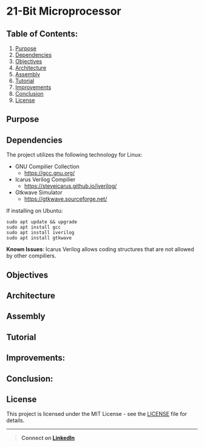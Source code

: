 # 21-Bit Microprocessor
## Table of Contents:
1. [Purpose](#Purpose)
2. [Dependencies](#Dependencies)
3. [Objectives](#Objectives)
4. [Architecture](#Architecture)
5. [Assembly](#Assembly)
6. [Tutorial](#Tutorial)
7. [Improvements](#Improvements)
8. [Conclusion](#Conclusion)
9. [License](#License)

## Purpose

## Dependencies
The project utilizes the following technology for Linux:
* GNU Compilier Collection
   * https://gcc.gnu.org/
* Icarus Verilog Compilier
   * https://steveicarus.github.io/iverilog/
* Gtkwave Simulator
   * https://gtkwave.sourceforge.net/

 If installing on Ubuntu:
 
    sudo apt update && upgrade
    sudo apt install gcc
    sudo apt install iverilog
    sudo apt install gtkwave
 
**Known Issues**:
Icarus Verilog allows coding structures that are not allowed by other compiliers.

## Objectives

## Architecture

## Assembly

## Tutorial

## Improvements:

## Conclusion:

## License
This project is licensed under the MIT License - see the [LICENSE](LICENSE) file for details.

---
> **Connect on [LinkedIn](https://linkedin.com/in/username](https://www.linkedin.com/in/harrison-stokes/))**

